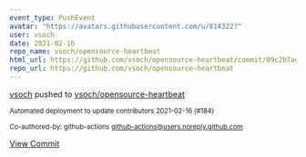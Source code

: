 ```yaml
---
event_type: PushEvent
avatar: "https://avatars.githubusercontent.com/u/814322?"
user: vsoch
date: 2021-02-16
repo_name: vsoch/opensource-heartbeat
html_url: https://github.com/vsoch/opensource-heartbeat/commit/09c2b7ad250297145f4a332246b280115751f839
repo_url: https://github.com/vsoch/opensource-heartbeat
---
```


<a href='https://github.com/vsoch' target='_blank'>vsoch</a> pushed to <a href='https://github.com/vsoch/opensource-heartbeat' target='_blank'>vsoch/opensource-heartbeat</a>

<small>Automated deployment to update contributors 2021-02-16 (#184)

Co-authored-by: github-actions <github-actions@users.noreply.github.com></small>

<a href='https://github.com/vsoch/opensource-heartbeat/commit/09c2b7ad250297145f4a332246b280115751f839' target='_blank'>View Commit</a>